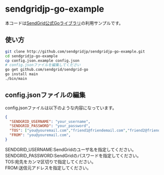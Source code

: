 sendgridjp-go-example
=====================

本コードは[SendGrid公式Goライブラリ](https://github.com/sendgrid/sendgrid-go)の利用サンプルです。

## 使い方

```bash
git clone http://github.com/sendgridjp/sendgridjp-go-example.git
cd sendgridjp-go-example
cp config.json.example config.json
# config.jsonファイルを編集してください
go get github.com/sendgrid/sendgrid-go
go install main
./bin/main
```

## config.jsonファイルの編集
config.jsonファイルは以下のような内容になっています。

```json
{
  "SENDGRID_USERNAME": "your_username",
  "SENDGRID_PASSWORD": "your_password",
  "TOS": ["you@youremail.com","friend1@friendemail.com","friend2@friendemail.com"],
  "FROM": "you@youremail.com",
}
```
SENDGRID_USERNAME:SendGridのユーザ名を指定してください。  
SENDGRID_PASSWORD:SendGridのパスワードを指定してください。  
TOS:宛先をカンマ区切りで指定してください。  
FROM:送信元アドレスを指定してください。  


